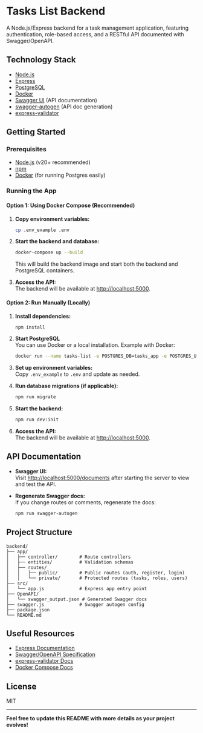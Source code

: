 # Tasks List Backend

A Node.js/Express backend for a task management application, featuring authentication, role-based access, and a RESTful API documented with Swagger/OpenAPI.

## Technology Stack

- [Node.js](https://nodejs.org/)
- [Express](https://expressjs.com/)
- [PostgreSQL](https://www.postgresql.org/docs/)
- [Docker](https://www.docker.com/)
- [Swagger UI](https://swagger.io/tools/swagger-ui/) (API documentation)
- [swagger-autogen](https://www.npmjs.com/package/swagger-autogen) (API doc generation)
- [express-validator](https://express-validator.github.io/docs/)

## Getting Started

### Prerequisites

- [Node.js](https://nodejs.org/) (v20+ recommended)
- [npm](https://www.npmjs.com/)
- [Docker](https://www.docker.com/) (for running Postgres easily)

### Running the App

#### Option 1: Using Docker Compose (Recommended)

1. **Copy environment variables:**

   ```sh
   cp .env_example .env
   ```

2. **Start the backend and database:**

   ```sh
   docker-compose up --build
   ```

   This will build the backend image and start both the backend and PostgreSQL containers.

3. **Access the API:**  
   The backend will be available at [http://localhost:5000](http://localhost:5000).

#### Option 2: Run Manually (Locally)

1. **Install dependencies:**

   ```sh
   npm install
   ```

2. **Start PostgreSQL**  
   You can use Docker or a local installation. Example with Docker:

   ```sh
   docker run --name tasks-list -e POSTGRES_DB=tasks_app -e POSTGRES_USER=admin -e POSTGRES_PASSWORD=admin -p 5432:5432 -d postgres:13
   ```

3. **Set up environment variables:**  
   Copy `.env_example` to `.env` and update as needed.

4. **Run database migrations (if applicable):**

   ```sh
   npm run migrate
   ```

5. **Start the backend:**

   ```sh
   npm run dev:init
   ```

6. **Access the API:**  
   The backend will be available at [http://localhost:5000](http://localhost:5000).

## API Documentation

- **Swagger UI:**  
  Visit [http://localhost:5000/documents](http://localhost:5000/documents) after starting the server to view and test the API.

- **Regenerate Swagger docs:**  
  If you change routes or comments, regenerate the docs:
  ```sh
  npm run swagger-autogen
  ```

## Project Structure

```
backend/
├── app/
│   ├── controller/        # Route controllers
│   ├── entities/          # Validation schemas
│   ├── routes/
│   │   ├── public/        # Public routes (auth, register, login)
│   │   └── private/       # Protected routes (tasks, roles, users)
├── src/
│   └── app.js             # Express app entry point
├── OpenAPI/
│   └── swagger_output.json # Generated Swagger docs
├── swagger.js             # Swagger autogen config
├── package.json
└── README.md
```

## Useful Resources

- [Express Documentation](https://expressjs.com/)
- [Swagger/OpenAPI Specification](https://swagger.io/specification/)
- [express-validator Docs](https://express-validator.github.io/docs/)
- [Docker Compose Docs](https://docs.docker.com/compose/)

## License

MIT

---

**Feel free to update this README with more details as your project evolves!**
